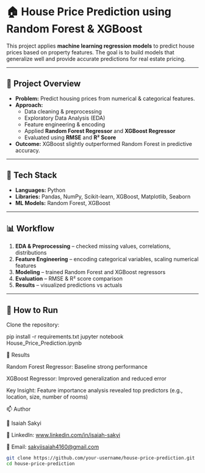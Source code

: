 # 🏠 House Price Prediction using Random Forest & XGBoost  

This project applies **machine learning regression models** to predict house prices based on property features. The goal is to build models that generalize well and provide accurate predictions for real estate pricing.  

---

## 📌 Project Overview  
- **Problem:** Predict housing prices from numerical & categorical features.  
- **Approach:**  
  - Data cleaning & preprocessing  
  - Exploratory Data Analysis (EDA)  
  - Feature engineering & encoding  
  - Applied **Random Forest Regressor** and **XGBoost Regressor**  
  - Evaluated using **RMSE** and **R² Score**  
- **Outcome:** XGBoost slightly outperformed Random Forest in predictive accuracy.  

---

## 🔧 Tech Stack  
- **Languages:** Python  
- **Libraries:** Pandas, NumPy, Scikit-learn, XGBoost, Matplotlib, Seaborn  
- **ML Models:** Random Forest, XGBoost  

---

## 📊 Workflow  
1. **EDA & Preprocessing** – checked missing values, correlations, distributions  
2. **Feature Engineering** – encoding categorical variables, scaling numerical features  
3. **Modeling** – trained Random Forest and XGBoost regressors  
4. **Evaluation** – RMSE & R² score comparison  
5. **Results** – visualized predictions vs actuals  

---

## 🚀 How to Run  
Clone the repository:  

pip install -r requirements.txt
jupyter notebook House_Price_Prediction.ipynb


📌 Results

Random Forest Regressor: Baseline strong performance

XGBoost Regressor: Improved generalization and reduced error

Key Insight: Feature importance analysis revealed top predictors (e.g., location, size, number of rooms)

📫 Author

👤 Isaiah Sakyi

💼 LinkedIn: www.linkedin.com/in/isaiah-sakyi

📩 Email: sakyiisaiah4160@gmail.com
```bash
git clone https://github.com/your-username/house-price-prediction.git
cd house-price-prediction

